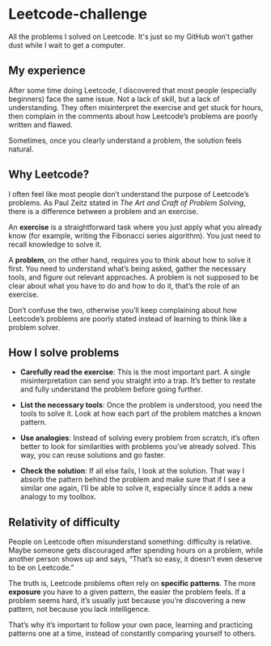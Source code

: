 # Leetcode-challenge

All the problems I solved on Leetcode. It's just so my GitHub won’t gather dust while I wait to get a computer.

## My experience

After some time doing Leetcode, I discovered that most people (especially beginners) face the same issue. Not a lack of skill, but a lack of understanding. They often misinterpret the exercise and get stuck for hours, then complain in the comments about how Leetcode’s problems are poorly written and flawed.

Sometimes, once you clearly understand a problem, the solution feels natural.

## Why Leetcode?

I often feel like most people don’t understand the purpose of Leetcode’s problems.
As Paul Zeitz stated in *The Art and Craft of Problem Solving*, there is a difference between a problem and an exercise.

An **exercise** is a straightforward task where you just apply what you already know (for example, writing the Fibonacci series algorithm). You just need to recall knowledge to solve it.

A **problem**, on the other hand, requires you to think about how to solve it first. You need to understand what’s being asked, gather the necessary tools, and figure out relevant approaches.
A problem is not supposed to be clear about what you have to do and how to do it, that’s the role of an exercise.

Don’t confuse the two, otherwise you’ll keep complaining about how Leetcode’s problems are poorly stated instead of learning to think like a problem solver.

## How I solve problems

- **Carefully read the exercise**: This is the most important part. A single misinterpretation can send you straight into a trap. It’s better to restate and fully understand the problem before going further.

- **List the necessary tools**: Once the problem is understood, you need the tools to solve it. Look at how each part of the problem matches a known pattern.

- **Use analogies**: Instead of solving every problem from scratch, it’s often better to look for similarities with problems you’ve already solved. This way, you can reuse solutions and go faster.

- **Check the solution**: If all else fails, I look at the solution. That way I absorb the pattern behind the problem and make sure that if I see a similar one again, I’ll be able to solve it, especially since it adds a new analogy to my toolbox.


## Relativity of difficulty

People on Leetcode often misunderstand something: difficulty is relative.
Maybe someone gets discouraged after spending hours on a problem, while another person shows up and says, “That’s so easy, it doesn’t even deserve to be on Leetcode.”

The truth is, Leetcode problems often rely on **specific patterns**. The more **exposure** you have to a given pattern, the easier the problem feels.
If a problem seems hard, it’s usually just because you’re discovering a new pattern, not because you lack intelligence.

That’s why it’s important to follow your own pace, learning and practicing patterns one at a time, instead of constantly comparing yourself to others.



